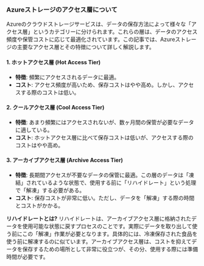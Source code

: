 ### Azureストレージのアクセス層について

Azureのクラウドストレージサービスは、データの保存方法によって様々な「アクセス層」というカテゴリーに分けられます。これらの層は、データのアクセス頻度や保管コストに応じて最適化されています。この記事では、Azureストレージの主要なアクセス層とその特徴について詳しく解説します。

#### 1. ホットアクセス層 (Hot Access Tier)
- **特徴**: 頻繁にアクセスされるデータに最適。
- **コスト**: アクセス頻度が高いため、保存コストはやや高め。しかし、アクセスする際のコストは低い。

#### 2. クールアクセス層 (Cool Access Tier)
- **特徴**: あまり頻繁にはアクセスされないが、数ヶ月間の保管が必要なデータに適している。
- **コスト**: ホットアクセス層に比べて保存コストは低いが、アクセスする際のコストはやや高め。

#### 3. アーカイブアクセス層 (Archive Access Tier)
- **特徴**: 長期間アクセスが不要なデータの保管に最適。この層のデータは「凍結」されているような状態で、使用する前に「リハイドレート」という処理で「解凍」する必要がある。
- **コスト**: 保存コストが非常に低い。ただし、データを「解凍」する際の時間とコストがかかる。

**リハイドレートとは?**
リハイドレートは、アーカイブアクセス層に格納されたデータを使用可能な状態に戻すプロセスのことです。実際にデータを取り出して使う前にこの「解凍」作業が必要となります。具体的には、冷凍保存された食品を使う前に解凍するのに似ています。アーカイブアクセス層は、コストを抑えてデータを保存するための場所として非常に役立つが、その分、使用する際には準備時間が必要です。
